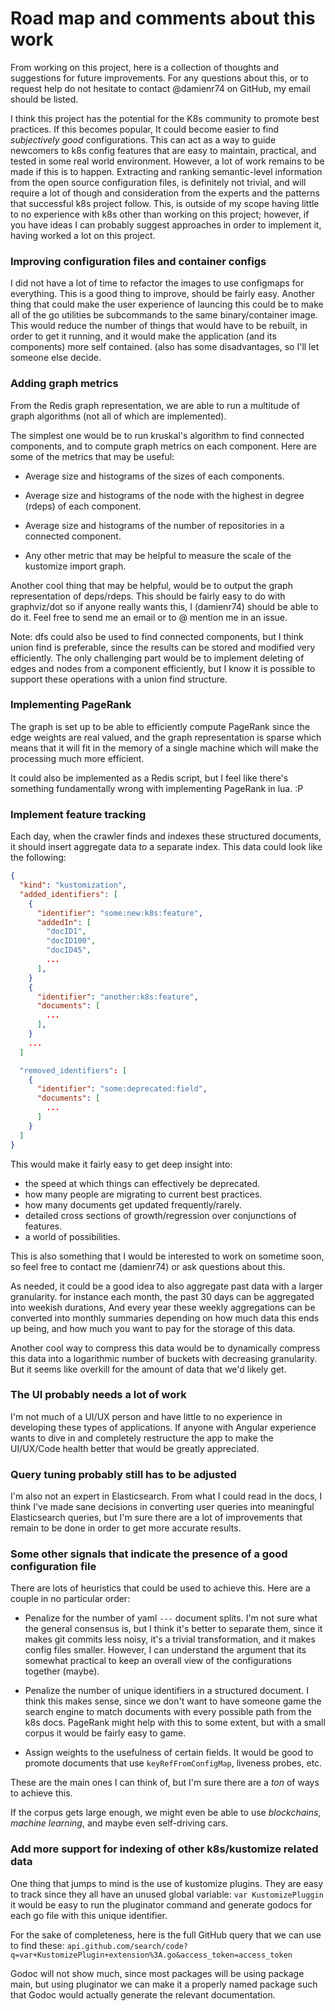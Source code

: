 # Road map and comments about this work

From working on this project, here is a collection of thoughts and suggestions
for future improvements. For any questions about this, or to request help do
not hesitate to contact @damienr74 on GitHub, my email should be listed.

I think this project has the potential for the K8s community to promote best
practices. If this becomes popular, It could become easier to find
*subjectively good* configurations. This can act as a way to guide newcomers
to k8s config features that are easy to maintain, practical, and tested in some
real world environment. However, a lot of work remains to be made if this is
to happen. Extracting and ranking semantic-level information from the open
source configuration files, is definitely not trivial, and will require a lot of
though and consideration from the experts and the patterns that successful k8s
project follow. This, is outside of my scope having little to no experience with
k8s other than working on this project; however, if you have ideas I can
probably suggest approaches in order to implement it, having worked a lot on
this project.

### Improving configuration files and container configs
I did not have a lot of time to refactor the images to use configmaps for
everything. This is a good thing to improve, should be fairly easy. Another
thing that could make the user experience of launcing this could be to make all
of the go utilities be subcommands to the same binary/container image. This
would reduce the number of things that would have to be rebuilt, in order to get
it running, and it would make the application (and its components) more self
contained. (also has some disadvantages, so I'll let someone else decide.

### Adding graph metrics
From the Redis graph representation, we are able to run a multitude of graph
algorithms (not all of which are implemented).

The simplest one would be to run kruskal's algorithm to find connected
components, and to compute graph metrics on each component. Here are some of the
metrics that may be useful:

+ Average size and histograms of the sizes of each components.

+ Average size and histograms of the node with the highest in degree (rdeps) of
  each component.

+ Average size and histograms of the number of repositories in a connected
  component.

+ Any other metric that may be helpful to measure the scale of the kustomize
  import graph.

Another cool thing that may be helpful, would be to output the graph
representation of deps/rdeps. This should be fairly easy to do with graphviz/dot
so if anyone really wants this, I (damienr74) should be able to do it. Feel free
to send me an email or to @ mention me in an issue.

Note: dfs could also be used to find connected components, but I think union
find is preferable, since the results can be stored and modified very
efficiently. The only challenging part would be to implement deleting of edges
and nodes from a component efficiently, but I know it is possible to support
these operations with a union find structure.

### Implementing PageRank
The graph is set up to be able to efficiently compute PageRank since the edge
weights are real valued, and the graph representation is sparse which means that
it will fit in the memory of a single machine which will make the processing
much more efficient.

It could also be implemented as a Redis script, but I feel like there's
something fundamentally wrong with implementing PageRank in lua. :P

### Implement feature tracking
Each day, when the crawler finds and indexes these structured documents,
it should insert aggregate data to a separate index. This data could look like the
following:

```json
{
  "kind": "kustomization",
  "added_identifiers": [
    {
      "identifier": "some:new:k8s:feature",
      "addedIn": [
        "docID1",
        "docID100",
        "docID45",
        ...
      ],
    }
    {
      "identifier": "another:k8s:feature",
      "documents": [
        ...
      ],
    }
    ...
  ]

  "removed_identifiers": [
    {
      "identifier": "some:deprecated:field",
      "documents": [
        ...
      ]
    }
  ]
}
```

This would make it fairly easy to get deep insight into:
- the speed at which things can effectively be deprecated.
- how many people are migrating to current best practices.
- how many documents get updated frequently/rarely.
- detailed cross sections of growth/regression over conjunctions of features.
- a world of possibilities.

This is also something that I would be interested to work on sometime soon, so
feel free to contact me (damienr74) or ask questions about this.

As needed, it could be a good idea to also aggregate past data with a larger
granularity. for instance each month, the past 30 days can be aggregated into
weekish durations, And every year these weekly aggregations can be converted
into monthly summaries depending on how much data this ends up being, and how
much you want to pay for the storage of this data.

Another cool way to compress this data would be to dynamically compress this
data into a logarithmic number of buckets with decreasing granularity. But it
seems like overkill for the amount of data that we'd likely get.

### The UI probably needs a lot of work
I'm not much of a UI/UX person and have little to no experience in developing
these types of applications. If anyone with Angular experience wants to dive in
and completely restructure the app to make the UI/UX/Code health better that
would be greatly appreciated.

### Query tuning probably still has to be adjusted
I'm also not an expert in Elasticsearch. From what I could read in the docs,
I think I've made sane decisions in converting user queries into meaningful
Elasticsearch queries, but I'm sure there are a lot of improvements that remain
to be done in order to get more accurate results.


### Some other signals that indicate the presence of a good configuration file
There are lots of heuristics that could be used to achieve this. Here are a
couple in no particular order:

+ Penalize for the number of yaml `---` document splits. I'm not sure what the
  general consensus is, but I think it's better to separate them, since it
  makes git commits less noisy, it's a trivial transformation, and it makes
  config files smaller. However, I can understand the argument that its somewhat
  practical to keep an overall view of the configurations together (maybe).

+ Penalize the number of unique identifiers in a structured document. I think
  this makes sense, since we don't want to have someone game the search engine
  to match documents with every possible path from the k8s docs. PageRank might
  help with this to some extent, but with a small corpus it would be fairly easy
  to game.

+ Assign weights to the usefulness of certain fields. It would be good to
  promote documents that use `keyRefFromConfigMap`, liveness probes, etc.

These are the main ones I can think of, but I'm sure there are a *ton* of
ways to achieve this.

If the corpus gets large enough, we might even be able to use *blockchains*,
*machine learning*, and maybe even self-driving cars.

### Add more support for indexing of other k8s/kustomize related data
One thing that jumps to mind is the use of kustomize plugins. They are easy
to track since they all have an unused global variable: `var KustomizePluggin`
it would be easy to run the pluginator command and generate godocs for each
go file with this unique identifier.

For the sake of completeness, here is the full GitHub query that we can use to
find these:
`api.github.com/search/code?q=var+KustomizePlugin+extension%3A.go&access_token=access_token`

Godoc will not show much, since most packages will be using package main, but
using pluginator we can make it a properly named package such that Godoc would
actually generate the relevant documentation.
